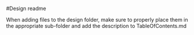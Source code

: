 #Design readme

When adding files to the design folder, make sure to properly place them in the appropriate sub-folder and add the description to TableOfContents.md
